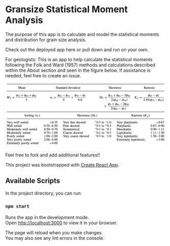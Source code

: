 # Gransize Statistical Moment Analysis

The purpose of this app is to calculate and model the statistical moments and distribution for grain size analysis.

Check out the deployed app here or pull down and run on your own.

For geologists: This is an app to help calculate the statistical moments following the Folk and Ward (1957) methods and calculations described within the About section and seen in the figure below. If assistance is needed, feel free to create an issue.

![Picture](https://github.com/KCrandall6/grainsize-statisticalmoment-analysis/blob/main/src/modal-photos/statisticalmoments.jpg)

Feel free to fork and add additional features!!


This project was bootstrapped with [Create React App](https://github.com/facebook/create-react-app).

## Available Scripts

In the project directory, you can run:

### `npm start`

Runs the app in the development mode.\
Open [http://localhost:3000](http://localhost:3000) to view it in your browser.

The page will reload when you make changes.\
You may also see any lint errors in the console.
